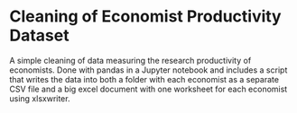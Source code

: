 # Cleaning of Economist Productivity Dataset
A simple cleaning of data measuring the research productivity of economists. Done with pandas in a Jupyter notebook and includes a script that writes the data into both a folder with each economist as a separate CSV file and a big excel document with one worksheet for each economist using xlsxwriter.
